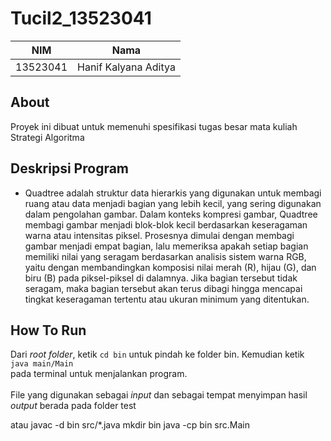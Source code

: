 # Tucil2_13523041
 
<div align="center">

| NIM      | Nama                      |
|----------|---------------------------|
| 13523041 | Hanif Kalyana Aditya      |

</div>

## About

Proyek ini dibuat untuk memenuhi spesifikasi tugas besar mata kuliah Strategi Algoritma


## Deskripsi Program

+ Quadtree adalah struktur data hierarkis yang digunakan untuk membagi ruang atau data
menjadi bagian yang lebih kecil, yang sering digunakan dalam pengolahan gambar. Dalam
konteks kompresi gambar, Quadtree membagi gambar menjadi blok-blok kecil berdasarkan
keseragaman warna atau intensitas piksel. Prosesnya dimulai dengan membagi gambar menjadi
empat bagian, lalu memeriksa apakah setiap bagian memiliki nilai yang seragam berdasarkan
analisis sistem warna RGB, yaitu dengan membandingkan komposisi nilai merah (R), hijau (G),
dan biru (B) pada piksel-piksel di dalamnya. Jika bagian tersebut tidak seragam, maka bagian
tersebut akan terus dibagi hingga mencapai tingkat keseragaman tertentu atau ukuran
minimum yang ditentukan.

## How To Run
Dari *root folder*, ketik `cd bin` untuk pindah ke folder bin. Kemudian ketik <br />
`java main/Main` <br /> pada terminal untuk menjalankan program. <br /> <br />File yang digunakan sebagai *input* dan sebagai tempat menyimpan hasil *output* berada pada folder test

atau 
javac -d bin src/*.java
mkdir bin 
java -cp bin src.Main



```